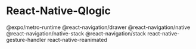 # React-Native-Qlogic

@expo/metro-runtime
@react-navigation/drawer
@react-navigation/native
@react-navigation/native-stack
@react-navigation/stack
react-native-gesture-handler
react-native-reanimated


